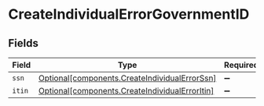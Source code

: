# CreateIndividualErrorGovernmentID


## Fields

| Field                                                                                                  | Type                                                                                                   | Required                                                                                               | Description                                                                                            |
| ------------------------------------------------------------------------------------------------------ | ------------------------------------------------------------------------------------------------------ | ------------------------------------------------------------------------------------------------------ | ------------------------------------------------------------------------------------------------------ |
| `ssn`                                                                                                  | [Optional[components.CreateIndividualErrorSsn]](../../models/components/createindividualerrorssn.md)   | :heavy_minus_sign:                                                                                     | N/A                                                                                                    |
| `itin`                                                                                                 | [Optional[components.CreateIndividualErrorItin]](../../models/components/createindividualerroritin.md) | :heavy_minus_sign:                                                                                     | N/A                                                                                                    |